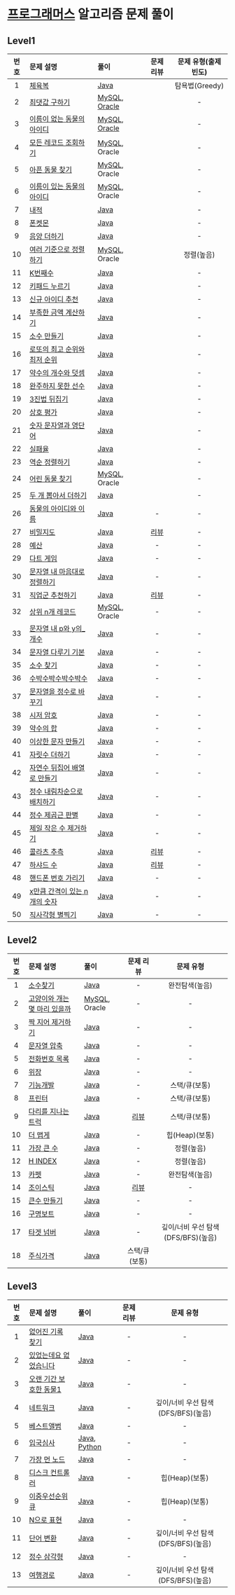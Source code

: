 # [프로그래머스](https://programmers.co.kr) 알고리즘 문제 풀이

## Level1

| 번호 | 문제 설명 | 풀이 | 문제 리뷰 | 문제 유형(출제빈도) |
| :-: | :-- | :-- | :-: | :-: |
| 1 | [체육복](https://programmers.co.kr/learn/courses/30/lessons/42862) | [Java](Level1/lv1_01_체육복/Solution.java) | | 탐욕법(Greedy) |
| 2 | [최댓값 구하기](Level1/lv1_02_최댓값_구하기/README.md) | [MySQL](Level1/lv1_02_최댓값_구하기/Solution_mysql.sql), [Oracle](Level1/lv1_02_최댓값_구하기/Solution_oracle.sql) | | - |
| 3 | [이름이 없는 동물의 아이디](Level1/lv1_03_이름이_없는_동물의_아이디/README.md) | [MySQL](Level1/lv1_03_이름이_없는_동물의_아이디/Solution_mysql.sql), [Oracle](Level1/lv1_03_이름이_없는_동물의_아이디/Solution_oracle.sql) | | - |
| 4 | [모든 레코드 조회하기](Level1/lv1_04_모든_레코드_조회하기/README.md) | [MySQL](Level1/lv1_04_모든_레코드_조회하기/Solution_mysql.sql), Oracle | | - |
| 5 | [아픈 동물 찾기](Level1/lv1_05_아픈_동물_찾기/README.md) | [MySQL](Level1/lv1_05_아픈_동물_찾기/Solution_mysql.sql), Oracle | | - |
| 6 | [이름이 있는 동물의 아이디](Level1/lv1_06_이름이_있는_동물의_아이디/README.md) | [MySQL](Level1/lv1_06_이름이_있는_동물의_아이디/Solution_mysql.sql), Oracle | | - |
| 7 | [내적](Level1/lv1_07_내적/README.md) | [Java](Level1/lv1_07_내적/Solution.java) | | - |
| 8 | [폰켓몬](Level1/lv1_08_폰켓몬/README.md) | [Java](Level1/lv1_08_폰켓몬/Solution.java) | | - |
| 9 | [음양 더하기](Level1/lv1_09_음양_더하기/README.md) | [Java](Level1/lv1_09_음양_더하기/Solution.java) | | - |
| 10 | [여러 기준으로 정렬하기](Level1/lv1_10_여러_기준으로_정렬하기/README.md) | [MySQL](Level1/lv1_10_여러_기준으로_정렬하기/Solution_mysql.sql), Oracle | | 정렬(높음) |
| 11 | [K번째수](Level1/lv1_11_K번째수/README.md) | [Java](Level1/lv1_11_K번째수/Solution.java) | | - |
| 12 | [키패드 누르기](Level1/lv1_12_키패드_누르기/README.md) | [Java](Level1/lv1_12_키패드_누르기/Solution.java) | | - |
| 13 | [신규 아이디 추천](Level1/lv1_13_신규_아이디_추천/README.md) | [Java](Level1/lv1_13_신규_아이디_추천/Solution.java) | | - |
| 14 | [부족한 금액 계산하기](Level1/lv1_14_부족한_금액_계산하기/README.md) | [Java](Level1/lv1_14_부족한_금액_계산하기/Solution.java) | | - |
| 15 | [소수 만들기](Level1/lv1_15_소수_만들기/README.md) | [Java](Level1/lv1_15_소수_만들기/Solution.java) | | - |
| 16 | [로또의 최고 순위와 최저 순위](https://programmers.co.kr/learn/courses/30/lessons/77484) | [Java](Level1/lv1_16_로또의_최고_순위와_최저_순위/Solution.java) | | - |
| 17 | [약수의 개수와 덧셈](Level1/lv1_17_약수의_개수와_덧셈/README.md) | [Java](Level1/lv1_17_약수의_개수와_덧셈/Solution.java) | | - |
| 18 | [완주하지 못한 선수](Level1/lv1_18_완주하지_못한_선수/README.md) | [Java](Level1/lv1_18_완주하지_못한_선수/Solution.java) | | - |
| 19 | [3진법 뒤집기](Level1/lv1_19_3진법_뒤집기/README.md) | [Java](Level1/lv1_19_3진법_뒤집기/Solution.java) | | - |
| 20 | [상호 평가](Level1/lv1_20_상호_평가/README.md) | [Java](Level1/lv1_20_상호_평가/Solution.java) | | - |
| 21 | [숫자 문자열과 영단어](Level1/lv1_21_숫자_문자열과_영단어/README.md) | [Java](Level1/lv1_21_숫자_문자열과_영단어/Solution.java) | | - |
| 22 | [실패율](Level1/lv1_22_실패율/README.md) | [Java](Level1/lv1_22_실패율/Solution.java) | | - |
| 23 | [역순 정렬하기](Level1/lv1_23_역순_정렬하기/README.md) | [Java](Level1/lv1_23_역순_정렬하기/Solution.java) | | - |
| 24 | [어린 동물 찾기](Level1/lv1_24_어린_동물_찾기/README.md) | [MySQL](Level1/lv1_24_어린_동물_찾기/Solution_mysql.sql), Oracle | | - |
| 25 | [두 개 뽑아서 더하기](Level1/lv1_25_두_개_뽑아서_더하기/README.md) | [Java](Level1/lv1_25_두_개_뽑아서_더하기/Solution.java) | | - |
| 26 | [동물의 아이디와 이름](Level1/lv1_26_동물의_아이디와_이름/README.md) | [Java](Level1/lv1_26_동물의_아이디와_이름/Solution.java) | - | - |
| 27 | [비밀지도](Level1/lv1_27_비밀지도/README.md) | [Java](Level1/lv1_27_비밀지도/Solution.java) | [리뷰](https://haservi.github.io/posts/algorithms/programmers/level1/01-algo-secret-map/) | - |
| 28 | [예산](Level1/lv1_28_예산/README.md) | [Java](Level1/lv1_28_예산/Solution.java) | - | - |
| 29 | [다트 게임](Level1/lv1_29_다트_게임/README.md) | [Java](Level1/lv1_29_다트_게임/Solution.java) | - | - |
| 30 | [문자열 내 마음대로 정렬하기](Level1/lv1_30_문자열_내_마음대로_정렬하기/README.md) | [Java](Level1/lv1_30_문자열_내_마음대로_정렬하기/Solution.java) | - | - |
| 31 | [직업군 추천하기](Level1/lv1_31_직업군_추천하기/README.md) | [Java](Level1/lv1_31_직업군_추천하기/Solution.java) | [리뷰](https://haservi.github.io/posts/algorithms/programmers/level1/02-algo-recommend-job/) | - |
| 32 | [상위 n개 레코드](Level1/lv1_32_상위_n개_레코드/README.md) | [MySQL](Level1/lv1_32_상위_n개_레코드/Solution_mysql.sql), Oracle | - | - |
| 33 | [문자열 내 p와 y의_개수](Level1/lv1_33_문자열_내_p와_y의_개수/README.md) | [Java](Level1/lv1_33_문자열_내_p와_y의_개수/Solution.java) | - | - |
| 34 | [문자열 다루기 기본](Level1/lv1_34_문자열_다루기_기본/README.md) | [Java](Level1/lv1_34_문자열_다루기_기본/Solution.java) | - | - |
| 35 | [소수 찾기](Level1/lv1_35_소수_찾기/README.md) | [Java](Level1/lv1_35_소수_찾기/Solution.java) | - | - |
| 36 | [수박수박수박수박수](Level1/lv1_36_수박수박수박수박수/README.md) | [Java](Level1/lv1_36_수박수박수박수박수/Solution.java) | - | - |
| 37 | [문자열을 정수로 바꾸기](Level1/lv1_37_문자열을_정수로_바꾸기/README.md) | [Java](Level1/lv1_37_문자열을_정수로_바꾸기/Solution.java) | - | - |
| 38 | [시저 암호](Level1/lv1_38_시저_암호/README.md) | [Java](Level1/lv1_38_시저_암호/Solution.java) | - | - |
| 39 | [약수의 합](Level1/lv1_39_약수의_합/README.md) | [Java](Level1/lv1_39_약수의_합/Solution.java) | - | - |
| 40 | [이상한 문자 만들기](Level1/lv1_40_이상한_문자_만들기/README.md) | [Java](Level1/lv1_40_이상한_문자_만들기/Solution.java) | - | - |
| 41 | [자릿수 더하기](Level1/lv1_41_자릿수_더하기/README.md) | [Java](Level1/lv1_41_자릿수_더하기/Solution.java) | - | - |
| 42 | [자연수 뒤집어 배열로 만들기](Level1/lv1_42_자연수_뒤집어_배열로_만들기/README.md) | [Java](Level1/lv1_42_자연수_뒤집어_배열로_만들기/Solution.java) | - | - |
| 43 | [정수 내림차순으로 배치하기](Level1/lv1_43_정수_내림차순으로_배치하기/README.md) | [Java](Level1/lv1_43_정수_내림차순으로_배치하기/Solution.java) | - | - |
| 44 | [정수 제곱근 판별](Level1/lv1_44_정수_제곱근_판별/README.md) | [Java](Level1/lv1_44_정수_제곱근_판별/Solution.java) | - | - |
| 45 | [제일 작은 수 제거하기](Level1/lv1_45_제일_작은_수_제거하기/README.md) | [Java](Level1/lv1_45_제일_작은_수_제거하기/Solution.java) | - | - |
| 46 | [콜라츠 추측](Level1/lv1_46_콜라츠_추측/README.md) | [Java](Level1/lv1_46_콜라츠_추측/Solution.java) | [리뷰](https://haservi.github.io/posts/algorithms/programmers/level1/03-algo-colatz-guess/) | - |
| 47 | [하샤드 수](Level1/lv1_48_핸드폰_번호_가리기/README.md) | [Java](Level1/lv1_47_하샤드_수/Solution.java) | [리뷰](https://haservi.github.io/posts/algorithms/programmers/level2/01-camouflage/) | - |
| 48 | [핸드폰 번호 가리기](Level1//README.md) | [Java](Level1/lv1_48_핸드폰_번호_가리기/Solution.java) | - | - |
| 49 | [x만큼 간격이 있는 n개의 숫자](Level1/lv1_49_x만큼_간격이_있는_n개의_숫자/README.md) | [Java](Level1/lv1_49_x만큼_간격이_있는_n개의_숫자/Solution.java) | - | - |
| 50 | [직사각형 별찍기](Level1/lv1_50_직사각형_별찍기/README.md) | [Java](Level1/lv1_50_직사각형_별찍기/Solution.java) | - | - |

## Level2

| 번호 | 문제 설명 | 풀이 | 문제 리뷰 | 문제 유형 |
| :-: | :-- | :-- | :-: | :-: |
| 1 | [소수찾기](Level2/lv2_01_소수찾기/README.md) | [Java](Level2/lv2_01_소수찾기/Solution.java) | - | 완전탐색(높음) |
| 2 | [고양이와 개는 몇 마리 있을까](Level2/lv2_02_고양이와_개는_몇_마리_있을까/README.md) | [MySQL](Level2/lv2_02_고양이와_개는_몇_마리_있을까/Solution_mysql.sql), Oracle | - | - |
| 3 | [짝 지어 제거하기](Level2/lv2_03_짝_지어_제거하기/README.md) | [Java](Level2/lv2_03_짝_지어_제거하기/Solution.java) | - | - |
| 4 | [문자열 압축](Level2/lv2_04_문자열_압축/README.md) | [Java](Level2/lv2_04_문자열_압축/Solution.java) | - | - |
| 5 | [전화번호 목록](Level2/lv2_05_전화번호_목록/README.md) | [Java](Level2/lv2_05_전화번호_목록/Solution.java) | - | - |
| 6 | [위장](Level2/lv2_06_위장/README.md) | [Java](Level2/lv2_06_위장/Solution.java) | - | - |
| 7 | [기능개발](Level2/lv2_07_기능개발/README.md) | [Java](Level2/lv2_07_기능개발/Solution.java) | - | 스택/큐(보통) |
| 8 | [프린터](Level2/lv2_08_프린터/README.md) | [Java](Level2/lv2_08_프린터/Solution.java) | - | 스택/큐(보통) |
| 9 | [다리를 지나는 트럭](Level2/lv2_09_다리를_지나는_트럭/README.md) | [Java](Level2/lv2_09_다리를_지나는_트럭/Solution.java) | [리뷰](https://haservi.github.io/posts/algorithms/programmers/level2/02-truck-crossing-the-bridge/) | 스택/큐(보통) |
| 10 | [더 맵게](Level2/lv2_10_더_맵게/README.md) | [Java](Level2/lv2_10_더_맵게/Solution.java) | - | 힙(Heap)(보통) |
| 11 | [가장 큰 수](Level2/lv2_11_가장_큰_수/README.md) | [Java](Level2/lv2_11_가장_큰_수/Solution.java) | - | 정렬(높음) |
| 12 | [H INDEX](Level2/lv2_12_H_INDEX/README.md) | [Java](Level2/lv2_12_H_INDEX/Solution.java) | - | 정렬(높음) |
| 13 | [카펫](Level2/lv2_13_카펫/README.md) | [Java](Level2/lv2_13_카펫/Solution.java) | - | 완전탐색(높음) |
| 14 | [조이스틱](Level2/lv2_14_조이스틱/README.md) | [Java](Level2/lv2_14_조이스틱/Solution.java) | [리뷰](https://haservi.github.io/posts/algorithms/programmers/level2/03-joystick/) | - |
| 15 | [큰수 만들기](Level2/lv2_15_큰수_만들기/README.md) | [Java](Level2/lv2_15_큰수_만들기/Solution.java) | - | - |
| 16 | [구명보트](Level2/lv2_16_구명보트/README.md) | [Java](Level2/lv2_16_구명보트/Solution.java) | - | - |
| 17 | [타겟 넘버](Level2/lv2_17_타겟_넘버/README.md) | [Java](Level2/lv2_17_타겟_넘버/Solution.java) | - | 깊이/너비 우선 탐색(DFS/BFS)(높음) |
| 18 | [주식가격](Level2/lv2_18_주식가격/README.md) | [Java](Level2/lv2_18_주식가격/Solution.java) |스택/큐(보통) |

## Level3

| 번호 | 문제 설명 | 풀이 | 문제 리뷰 | 문제 유형 |
| :-: | :-- | :-- | :-: | :-: |
| 1 | [없어진 기록 찾기](Level3/lv3_01_없어진_기록_찾기/README.md) | [Java](Level3/lv3_01_없어진_기록_찾기/Solution_mysql.sql) | - | - |
| 2 | [있었는데요 없었습니다](Level3/lv3_02_있었는데요_없었습니다/README.md) | [Java](Level3/lv3_02_있었는데요_없었습니다/Solution_mysql.sql) | - | - |
| 3 | [오랜 기간 보호한 동물1](Level3/lv3_03_오랜_기간_보호한_동물_1/README.md) | [Java](Level3/lv3_03_오랜_기간_보호한_동물_1/Solution_mysql.sql) | - | - |
| 4 | [네트워크](Level3/lv3_04_네트워크/README.md) | [Java](Level3/lv3_04_네트워크/Solution.java) | - | 깊이/너비 우선 탐색(DFS/BFS)(높음) |
| 5 | [베스트앨범](https://programmers.co.kr/learn/courses/30/lessons/42579) | [Java](Level3/lv3_05_베스트앨범/Solution.java) | - | - |
| 6 | [입국심사](https://programmers.co.kr/learn/courses/30/lessons/43238) | [Java](Level3/lv3_06_입국심사/Solution.java), [Python](Level3/lv3_06_입국심사/Solution.py) | - | - |
| 7 | [가장 먼 노드](https://programmers.co.kr/learn/courses/30/lessons/49189) | [Java](Level3/lv3_07_가장_먼_노드/Solution.java) | - | - |
| 8 | [디스크 컨트롤러](https://programmers.co.kr/learn/courses/30/lessons/42627) | [Java](Level3/lv3_08_디스크_컨트롤러/Solution.java) | - | 힙(Heap)(보통) |
| 9 | [이중우선순위큐](https://programmers.co.kr/learn/courses/30/lessons/42628) | [Java](Level3/lv3_09_이중우선순위큐/Solution.java) | - | 힙(Heap)(보통) |
| 10 | [N으로 표현](https://programmers.co.kr/learn/courses/30/lessons/42895) | [Java](Level3/lv3_10_N으로_표현/Solution.java) | - | - |
| 11 | [단어 변환](https://programmers.co.kr/learn/courses/30/lessons/43163) | [Java](Level3/lv3_11_단어_변환/Solution.java) | - | 깊이/너비 우선 탐색(DFS/BFS)(높음) |
| 12 | [정수 삼각형](https://programmers.co.kr/learn/courses/30/lessons/43105) | [Java](Level3/lv3_12_정수_삼각형/Solution.java) | - | - |
| 13 | [여행경로](https://programmers.co.kr/learn/courses/30/lessons/43164) | [Java](Level3/lv3_13_여행경로/Solution.java) | - | 깊이/너비 우선 탐색(DFS/BFS)(높음) |
